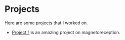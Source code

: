 # Projects

Here are some projects that I worked on. 

- [Project 1](./python_project/projet_Phy1441.pdf) is an amazing project on magnetoreception.
